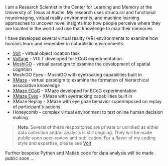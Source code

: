 # 
I am a Research Scientist in the Center for Learning and Memory at the University of Texas at Austin. My research uses structural and functional neuroimaging, virtual reality environments, and machine learning approaches to uncover novel insights into how people perceive where they are located in the world and use that knowledge to map their memories

I have developed several virtual reality (VR) environments to examine how humans learn and remember in naturalistic environments: 
- [Volt](https://github.com/prestonlab/volt-prep) - virtual object location task
- [Voltage](https://github.com/prestonlab/voltage-prep) - VOLT developed for ECoG experimentation
- [MoshiGO](https://github.com/prestonlab/moshiGO-prep) - virtual paradigm to examine the development of spatial cognition
- MoshiGO Eyes - MoshiGO with eyetracking capabilities built in
- [XMaze](https://github.com/prestonlab/xmaze-prep) - virtual paradigm to examine the formation of hierarchical associative knowledge
- [XMaze ECoG](https://github.com/prestonlab/xmaze-ecog-prep) - XMaze developed for ECoG experimentation
- [XMaze Eyes](https://github.com/prestonlab/xmaze-eyes-prep) - XMaze with eyetracking capabilities built in
- XMaze Replay - XMaze with eye gaze behavior superimposed on replay of participant's actions
- Honeycomb - complex virtual environment to test online human decision making

> **Note**: Several of these respositories are private or unlinked as either data collection and/or analysis is still ongoing. They will be made public upon peer-review and publication. For a flavor of my coding style and expertise, please see [Volt](https://github.com/prestonlab/volt-prep)

Further bespoke Python and Matlab code for data analysis will be made public soon ...

<!--
**ksherrill/ksherrill** is a ✨ _special_ ✨ repository because its `README.md` (this file) appears on your GitHub profile.

Here are some ideas to get you started:

- 🔭 I’m currently working on ...
- 🌱 I’m currently learning ...
- 👯 I’m looking to collaborate on ...
- 🤔 I’m looking for help with ...
- 💬 Ask me about ...
- 📫 How to reach me: ...
- 😄 Pronouns: ...
- ⚡ Fun fact: ...
-->
